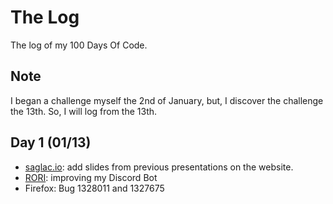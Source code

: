 # The Log

The log of my 100 Days Of Code.

## Note

I began a challenge myself the 2nd of January, but, I discover the challenge the 13th. So, I will log from the 13th.

## Day 1 (01/13)

+ [saglac.io](http://saglac.io/): add slides from previous presentations on the website.
+ [RORI](https://github.com/AmarOk1412/rori): improving my Discord Bot
+ Firefox: Bug 1328011 and 1327675
